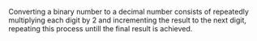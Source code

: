 Converting a binary number to a decimal number consists of repeatedly multiplying each digit by 2 and incrementing the result to the next digit, repeating this process untill the final result is achieved.
